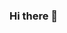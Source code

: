 ### Hi there 👋

<!--
**haanzee/haanzee** is a ✨ _special_ ✨ repository because its `README.md` (this file) appears on your GitHub profile.

Hello, Myself Jaswinder Singh a Computer Science Engineering . After gratuation from GNDU, Amritsar, I am done E-Commerce & M-Commerce from Aptect Computer, Ludhiana 
in Computer Science . from last one year learn Python with there framework like Django and Flask. and also working on Data Science.

- 🔭 I’m currently working on ...
- 🌱 I’m currently learning ...
- 👯 I’m looking to collaborate on ...
- 🤔 I’m looking for help with ...
- 💬 Ask me about ...
- 📫 How to reach me: ...
- 😄 Pronouns: ...
- ⚡ Fun fact: ...
-->

